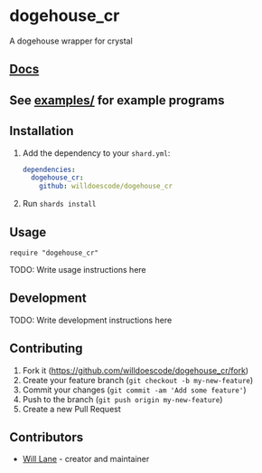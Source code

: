 # dogehouse_cr

A dogehouse wrapper for crystal

## [Docs](http://docs.will.tools/docs/)
## See [examples/](examples/) for example programs

## Installation

1. Add the dependency to your `shard.yml`:

   ```yaml
   dependencies:
     dogehouse_cr:
       github: willdoescode/dogehouse_cr
   ```

2. Run `shards install`

## Usage

```crystal
require "dogehouse_cr"
```

TODO: Write usage instructions here

## Development

TODO: Write development instructions here

## Contributing

1. Fork it (<https://github.com/willdoescode/dogehouse_cr/fork>)
2. Create your feature branch (`git checkout -b my-new-feature`)
3. Commit your changes (`git commit -am 'Add some feature'`)
4. Push to the branch (`git push origin my-new-feature`)
5. Create a new Pull Request

## Contributors

- [Will Lane](https://github.com/willdoescode) - creator and maintainer
